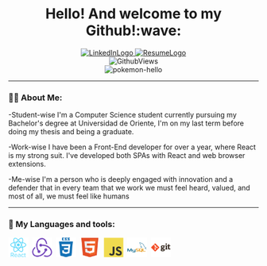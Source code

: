 <h1 align="center">Hello! And welcome to my Github!:wave:</h1>

<div align="center">
  <a href="https://www.linkedin.com/in/david-gamboa/?locale=en_US">
    <img src="https://img.shields.io/badge/LinkedIn-blue?style=for-the-badge&logo=linkedin&logoColor=white" alt="LinkedInLogo"/>
  </a>
  <a href="https://rxresu.me/gamboadavid1998/cv-david">
    <img src="https://img.shields.io/badge/Resume-white?style=for-the-badge&logo=conventional-commits" alt="ResumeLogo"/>
  </a>
  <br>
  <img src="https://komarev.com/ghpvc/?username=HasselGR&style=flat-square&color=blue" alt="GithubViews"/>
</div>

<div align="center">
  <img src="https://media.giphy.com/media/p5TDWmUYF0Vzhp7Gpl/giphy.gif" alt="pokemon-hello"/>
</div>

---

### :man_technologist: About Me:

-Student-wise I'm a Computer Science student currently pursuing my Bachelor's degree at Universidad de Oriente, I'm on my last term before doing my thesis and being a graduate.

-Work-wise I have been a Front-End developer for over a year, where React is my strong suit. I've developed both SPAs with React and web browser extensions.

-Me-wise I'm a person who is deeply engaged with innovation and a defender that in every team that we work we must feel heard, valued, and most of all, we must feel like humans

---

### :open_book: My Languages and tools:

<div>
  
  <img src="https://github.com/devicons/devicon/blob/master/icons/react/react-original-wordmark.svg" title="React" alt="React" width="40" height="40"/>&nbsp;
  <img src="https://github.com/devicons/devicon/blob/master/icons/redux/redux-original.svg" title="Redux" alt="Redux " width="40" height="40"/>&nbsp;
  <img src="https://github.com/devicons/devicon/blob/master/icons/css3/css3-plain-wordmark.svg"  title="CSS3" alt="CSS" width="40" height="40"/>&nbsp;
  <img src="https://github.com/devicons/devicon/blob/master/icons/html5/html5-original.svg" title="HTML5" alt="HTML" width="40" height="40"/>&nbsp;
  <img src="https://github.com/devicons/devicon/blob/master/icons/javascript/javascript-original.svg" title="JavaScript" alt="JavaScript" width="40" height="40"/>&nbsp;
  <img src="https://github.com/devicons/devicon/blob/master/icons/mysql/mysql-original-wordmark.svg" title="MySQL"  alt="MySQL" width="40" height="40"/>&nbsp;
  <img src="https://github.com/devicons/devicon/blob/master/icons/git/git-original-wordmark.svg" title="Git" alt="Git" width="40" height="40"/> &nbsp;
</div>

